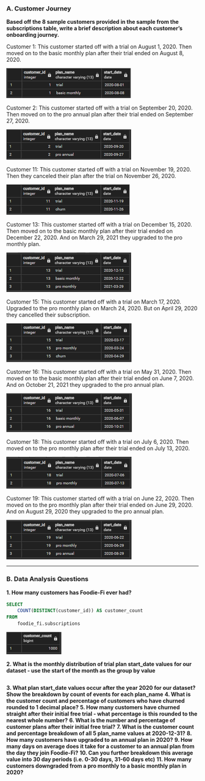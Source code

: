 ### A. Customer Journey

**Based off the 8 sample customers provided in the sample from the subscriptions table, write a brief description about each customer’s onboarding journey.**

Customer 1:
This customer started off with a trial on August 1, 2020. Then moved on to the basic monthly plan after their trial ended on August 8, 2020.

![Alt text](image.png)


Customer 2:
This customer started off with a trial on September 20, 2020. Then moved on to the pro annual plan after their trial ended on September 27, 2020.

![Alt text](image-1.png)

Customer 11:
This customer started off with a trial on November 19, 2020. Then they canceled their plan after the trial on November 26, 2020.

![Alt text](image-2.png)

Customer 13:
This customer started off with a trial on December 15, 2020. Then moved on to the basic monthly plan after their trial ended on December 22, 2020. And on March 29, 2021 they upgraded to the pro monthly plan.

![Alt text](image-7.png)

Customer 15:
This customer started off with a trial on March 17, 2020. Upgraded to the pro monthly plan on March 24, 2020. But on April 29, 2020 they cancelled their subscription.

![Alt text](image-4.png)

Customer 16:
This customer started off with a trial on May 31, 2020. Then moved on to the basic monthly plan after their trial ended on June 7, 2020. And on October 21, 2021 they upgraded to the pro annual plan.

![Alt text](image-5.png)

Customer 18:
This customer started off with a trial on July 6, 2020. Then moved on to the pro monthly plan after their trial ended on July 13, 2020.

![Alt text](image-6.png)

Customer 19:
This customer started off with a trial on June 22, 2020. Then moved on to the pro monthly plan after their trial ended on June 29, 2020. And on August 29, 2020 they upgraded to the pro annual plan.

![Alt text](image-8.png)

---

### B. Data Analysis Questions

**1. How many customers has Foodie-Fi ever had?**

```sql
SELECT 
	COUNT(DISTINCT(customer_id)) AS customer_count
FROM 
	foodie_fi.subscriptions
```
![Alt text](image-9.png)

**2. What is the monthly distribution of trial plan start_date values for our dataset - use the start of the month as the group by value**

```sql

```


**3. What plan start_date values occur after the year 2020 for our dataset? Show the breakdown by count of events for each plan_name**
**4. What is the customer count and percentage of customers who have churned rounded to 1 decimal place?**
**5. How many customers have churned straight after their initial free trial - what percentage is this rounded to the nearest whole number?**
**6. What is the number and percentage of customer plans after their initial free trial?**
**7. What is the customer count and percentage breakdown of all 5 plan_name values at 2020-12-31?**
**8. How many customers have upgraded to an annual plan in 2020?**
**9. How many days on average does it take for a customer to an annual plan from the day they join Foodie-Fi?**
**10. Can you further breakdown this average value into 30 day periods (i.e. 0-30 days, 31-60 days etc)**
**11. How many customers downgraded from a pro monthly to a basic monthly plan in 2020?**